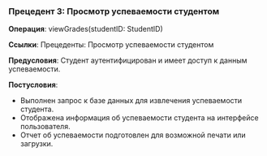 ### Прецедент 3: Просмотр успеваемости студентом
**Операция**: viewGrades(studentID: StudentID)

**Ссылки**: Прецеденты: Просмотр успеваемости студентом

**Предусловия**: Студент аутентифицирован и имеет доступ к данным успеваемости.

**Постусловия**:
- Выполнен запрос к базе данных для извлечения успеваемости студента.
- Отображена информация об успеваемости студента на интерфейсе пользователя.
- Отчет об успеваемости подготовлен для возможной печати или загрузки.
